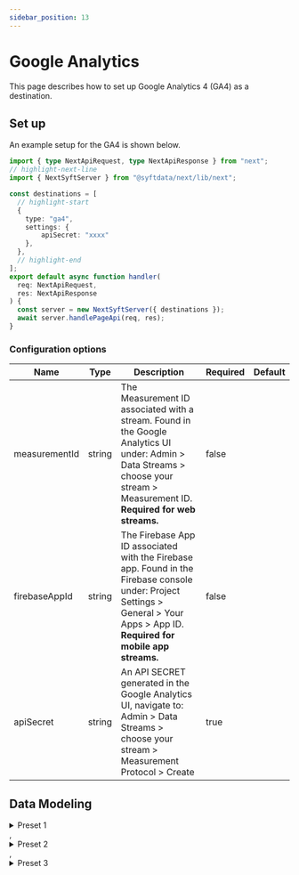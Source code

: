 ```yaml
---
sidebar_position: 13
---
```

# Google Analytics

This page describes how to set up Google Analytics 4 (GA4) as a destination.

## Set up
An example setup for the GA4 is shown below.

```ts title="src/pages/api/syft.ts"
import { type NextApiRequest, type NextApiResponse } from "next";
// highlight-next-line
import { NextSyftServer } from "@syftdata/next/lib/next";

const destinations = [
  // highlight-start
  {
    type: "ga4",
    settings: {
        apiSecret: "xxxx"
    },
  },
  // highlight-end
];
export default async function handler(
  req: NextApiRequest,
  res: NextApiResponse
) {
  const server = new NextSyftServer({ destinations });
  await server.handlePageApi(req, res);
}
```

### Configuration options

| Name                 | Type           | Description     | Required | Default         |
| -------------------- | -------------- | --------------- | -------- | --------------- |
| measurementId | string | The Measurement ID associated with a stream. Found in the Google Analytics UI under: Admin > Data Streams > choose your stream > Measurement ID. **Required for web streams.** | false |  |
| firebaseAppId | string | The Firebase App ID associated with the Firebase app. Found in the Firebase console under: Project Settings > General > Your Apps > App ID. **Required for mobile app streams.** | false |  |
| apiSecret | string | An API SECRET generated in the Google Analytics UI, navigate to: Admin > Data Streams > choose your stream > Measurement Protocol > Create | true |  | 


## Data Modeling
<details>
<summary>Preset 1</summary>

#### Custom Event
Send any custom event

#### Matched events
type = "track"

#### Data Mapping
| Name                 | Type          | Description     | Default   |
| -------------------- | -------------- | -------------- | --------- |
| data_stream_type | string | The type of data stream this data belongs in. This can either be a web stream or a mobile app stream (iOS or Android). Possible values: "Web" (default) and "Mobile App". | "Web" |
| app_instance_id | string | Uniquely identifies a specific installation of a Firebase app. This value needs to be retrieved through the Firebase SDK. **Required for mobile app streams.** | (<br/>  "@path": "$.app_instance_id"<br/>) |
| clientId | string | Uniquely identifies a user instance of a web client. **Required for web streams.** | (<br/>  "@if": (<br/>    "exists": (<br/>      "@path": "$.userId"<br/>    ),<br/>    "then": (<br/>      "@path": "$.userId"<br/>    ),<br/>    "else": (<br/>      "@path": "$.anonymousId"<br/>    )<br/>  )<br/>) |
| user_id | string | A unique identifier for a user. See Google's [User-ID for cross-platform analysis](https://support.google.com/analytics/answer/9213390) and [Reporting: deduplicate user counts](https://support.google.com/analytics/answer/9355949?hl=en) documentation for more information on this identifier. | (<br/>  "@path": "$.user_id"<br/>) |
| timestamp_micros | string | A Unix timestamp (in microseconds) for the time to associate with the event. Segment will convert to Unix if not already converted. Events can be backdated up to 3 calendar days based on the property's timezone. | (<br/>  "@path": "$.timestamp"<br/>) |
| name | string | The unique name of the custom event created in GA4. GA4 does not accept spaces in event names so Segment will replace any spaces with underscores. More information about GA4 event name rules is available in [their docs](https://support.google.com/analytics/answer/10085872?hl=en&ref_topic=9756175#event-name-rules&zippy=%2Cin-this-article.%2Cin-this-article). | (<br/>  "@path": "$.event"<br/>) |
| lowercase | boolean | If true, the event name will be converted to lowercase before sending to Google. Event names are case sensitive in GA4 so enable this setting to avoid distinct events for casing differences. More information about GA4 event name rules is available in [their docs](https://support.google.com/analytics/answer/10085872?hl=en&ref_topic=9756175#event-name-rules&zippy=%2Cin-this-article.%2Cin-this-article). | false |
| user_properties | object | The user properties to send to Google Analytics 4. You must create user-scoped dimensions to ensure custom properties are picked up by Google. See Google’s [Custom user properties](https://support.google.com/analytics/answer/9269570) to learn how to set and register user properties.  | (<br/>  "@path": "$.user_properties"<br/>) |
| engagement_time_msec | number | The amount of time a user interacted with your site, in milliseconds. Google only counts users who interact with your site for a non-zero amount of time. By default, Segment sets engagement time to 1 so users are counted. | 1 |
| params | object | The event parameters to send to Google Analytics 4. | (<br/>  "@path": "$.params"<br/>) |
</details>
,<details>
<summary>Preset 2</summary>

#### Page View
Send page view when a user views a page

#### Matched events
type = "page" or type = "screen"

#### Data Mapping
| Name                 | Type          | Description     | Default   |
| -------------------- | -------------- | -------------- | --------- |
| data_stream_type | string | The type of data stream this data belongs in. This can either be a web stream or a mobile app stream (iOS or Android). Possible values: "Web" (default) and "Mobile App". | "Web" |
| app_instance_id | string | Uniquely identifies a specific installation of a Firebase app. This value needs to be retrieved through the Firebase SDK. **Required for mobile app streams.** | (<br/>  "@path": "$.app_instance_id"<br/>) |
| clientId | string | Uniquely identifies a user instance of a web client. **Required for web streams.** | (<br/>  "@if": (<br/>    "exists": (<br/>      "@path": "$.userId"<br/>    ),<br/>    "then": (<br/>      "@path": "$.userId"<br/>    ),<br/>    "else": (<br/>      "@path": "$.anonymousId"<br/>    )<br/>  )<br/>) |
| user_id | string | A unique identifier for a user. See Google's [User-ID for cross-platform analysis](https://support.google.com/analytics/answer/9213390) and [Reporting: deduplicate user counts](https://support.google.com/analytics/answer/9355949?hl=en) documentation for more information on this identifier. | (<br/>  "@path": "$.user_id"<br/>) |
| timestamp_micros | string | A Unix timestamp (in microseconds) for the time to associate with the event. Segment will convert to Unix if not already converted. Events can be backdated up to 3 calendar days based on the property's timezone. | (<br/>  "@path": "$.timestamp"<br/>) |
| page_location | string | The current page URL | (<br/>  "@path": "$.context.page.url"<br/>) |
| page_referrer | string | Previous page URL | (<br/>  "@path": "$.context.page.referrer"<br/>) |
| user_properties | object | The user properties to send to Google Analytics 4. You must create user-scoped dimensions to ensure custom properties are picked up by Google. See Google’s [Custom user properties](https://support.google.com/analytics/answer/9269570) to learn how to set and register user properties.  | (<br/>  "@path": "$.user_properties"<br/>) |
| page_title | string | The current page title | (<br/>  "@path": "$.context.page.title"<br/>) |
| engagement_time_msec | number | The amount of time a user interacted with your site, in milliseconds. Google only counts users who interact with your site for a non-zero amount of time. By default, Segment sets engagement time to 1 so users are counted. | 1 |
| params | object | The event parameters to send to Google Analytics 4. | (<br/>  "@path": "$.params"<br/>) |
</details>
,<details>
<summary>Preset 3</summary>

#### Login
Send event when a user logs in

#### Matched events
type = "identify"

#### Data Mapping
| Name                 | Type          | Description     | Default   |
| -------------------- | -------------- | -------------- | --------- |
| data_stream_type | string | The type of data stream this data belongs in. This can either be a web stream or a mobile app stream (iOS or Android). Possible values: "Web" (default) and "Mobile App". | "Web" |
| app_instance_id | string | Uniquely identifies a specific installation of a Firebase app. This value needs to be retrieved through the Firebase SDK. **Required for mobile app streams.** | (<br/>  "@path": "$.app_instance_id"<br/>) |
| client_id | string | Uniquely identifies a user instance of a web client. **Required for web streams.** | (<br/>  "@if": (<br/>    "exists": (<br/>      "@path": "$.userId"<br/>    ),<br/>    "then": (<br/>      "@path": "$.userId"<br/>    ),<br/>    "else": (<br/>      "@path": "$.anonymousId"<br/>    )<br/>  )<br/>) |
| user_id | string | A unique identifier for a user. See Google's [User-ID for cross-platform analysis](https://support.google.com/analytics/answer/9213390) and [Reporting: deduplicate user counts](https://support.google.com/analytics/answer/9355949?hl=en) documentation for more information on this identifier. | (<br/>  "@path": "$.user_id"<br/>) |
| timestamp_micros | string | A Unix timestamp (in microseconds) for the time to associate with the event. Segment will convert to Unix if not already converted. Events can be backdated up to 3 calendar days based on the property's timezone. | (<br/>  "@path": "$.timestamp"<br/>) |
| method | string | The method used to login. | (<br/>  "@path": "$.method"<br/>) |
| user_properties | object | The user properties to send to Google Analytics 4. You must create user-scoped dimensions to ensure custom properties are picked up by Google. See Google’s [Custom user properties](https://support.google.com/analytics/answer/9269570) to learn how to set and register user properties.  | (<br/>  "@path": "$.user_properties"<br/>) |
| engagement_time_msec | number | The amount of time a user interacted with your site, in milliseconds. Google only counts users who interact with your site for a non-zero amount of time. By default, Segment sets engagement time to 1 so users are counted. | 1 |
| params | object | The event parameters to send to Google Analytics 4. | (<br/>  "@path": "$.params"<br/>) |
</details>



